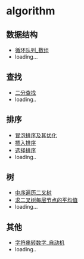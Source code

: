 # algorithm

## 数据结构

- [循环队列_数组](./code/CircluarQueue_Array.cpp)
- loading...

## 查找

- [二分查找](./code/BinarySearch.cpp)
- loading..

## 排序

- [冒泡排序及其优化](./code/BubbleSort.cpp)
- [插入排序](./code/InsertionSort.cpp)
- [选择排序](./code/SelectionSort.cpp)
- loading..

## 树

- [中序遍历二叉树](./code/BinaryTree_traversal.cpp)
- [求二叉树每层节点的平均值](./code/avg_tree_layer.cpp)
- loading...

## 其他
- [字符串转数字_自动机](./code/atoi_automaton.cpp)
- loading..
